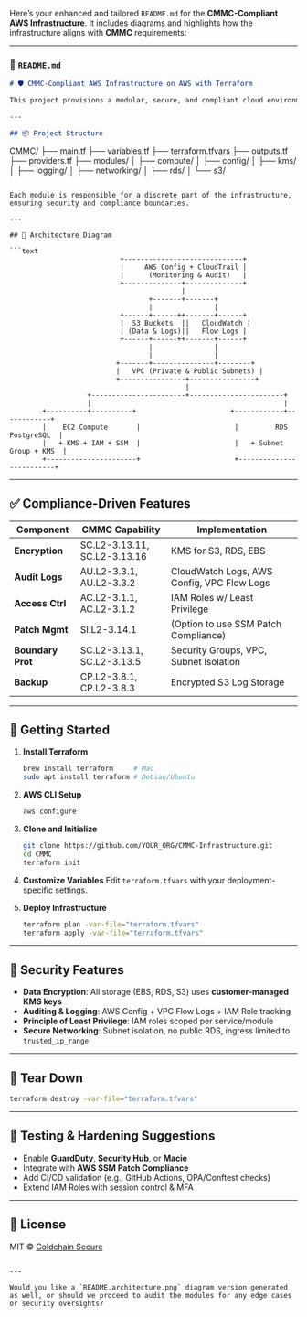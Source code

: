 Here’s your enhanced and tailored `README.md` for the **CMMC-Compliant AWS Infrastructure**. It includes diagrams and highlights how the infrastructure aligns with **CMMC** requirements:

---

### 📄 `README.md`

```markdown
# 🛡️ CMMC-Compliant AWS Infrastructure on AWS with Terraform

This project provisions a modular, secure, and compliant cloud environment aligned with **Cybersecurity Maturity Model Certification (CMMC)** standards using Terraform on AWS.

---

## 📦 Project Structure

```
CMMC/
├── main.tf
├── variables.tf
├── terraform.tfvars
├── outputs.tf
├── providers.tf
├── modules/
│   ├── compute/
│   ├── config/
│   ├── kms/
│   ├── logging/
│   ├── networking/
│   ├── rds/
│   └── s3/
```

Each module is responsible for a discrete part of the infrastructure, ensuring security and compliance boundaries.

---

## 🧭 Architecture Diagram

```text
                           +-----------------------------+
                           |     AWS Config + CloudTrail |
                           |      (Monitoring & Audit)   |
                           +--------------+--------------+
                                          |
                                  +-------+-------+
                                  |               |
                           +------+------++-------+------+
                           |  S3 Buckets  ||   CloudWatch |
                           | (Data & Logs)||   Flow Logs |
                           +------+------++-------+------+
                                  |               |
                                  |               |
                          +-------+---------------+--------+
                          |   VPC (Private & Public Subnets) |
                          +----------------+----------------+
                                           |
                   +-----------------------+-----------------------+
                   |                                               |
        +----------+----------+                       +------------+------------+
        |    EC2 Compute       |                       |         RDS PostgreSQL  |
        |   + KMS + IAM + SSM  |                       |   + Subnet Group + KMS  |
        +----------------------+                       +-------------------------+
```

---

## ✅ Compliance-Driven Features

| Component      | CMMC Capability                        | Implementation                            |
|----------------|----------------------------------------|--------------------------------------------|
| **Encryption** | SC.L2-3.13.11, SC.L2-3.13.16           | KMS for S3, RDS, EBS                        |
| **Audit Logs** | AU.L2-3.3.1, AU.L2-3.3.2               | CloudWatch Logs, AWS Config, VPC Flow Logs |
| **Access Ctrl**| AC.L2-3.1.1, AC.L2-3.1.2               | IAM Roles w/ Least Privilege               |
| **Patch Mgmt** | SI.L2-3.14.1                           | (Option to use SSM Patch Compliance)       |
| **Boundary Prot** | SC.L2-3.13.1, SC.L2-3.13.5         | Security Groups, VPC, Subnet Isolation     |
| **Backup**     | CP.L2-3.8.1, CP.L2-3.8.3               | Encrypted S3 Log Storage                   |

---

## 🚀 Getting Started

1. **Install Terraform**
   ```bash
   brew install terraform     # Mac
   sudo apt install terraform # Debian/Ubuntu
   ```

2. **AWS CLI Setup**
   ```bash
   aws configure
   ```

3. **Clone and Initialize**
   ```bash
   git clone https://github.com/YOUR_ORG/CMMC-Infrastructure.git
   cd CMMC
   terraform init
   ```

4. **Customize Variables**
   Edit `terraform.tfvars` with your deployment-specific settings.

5. **Deploy Infrastructure**
   ```bash
   terraform plan -var-file="terraform.tfvars"
   terraform apply -var-file="terraform.tfvars"
   ```

---

## 🔐 Security Features

- **Data Encryption**: All storage (EBS, RDS, S3) uses **customer-managed KMS keys**
- **Auditing & Logging**: AWS Config + VPC Flow Logs + IAM Role tracking
- **Principle of Least Privilege**: IAM roles scoped per service/module
- **Secure Networking**: Subnet isolation, no public RDS, ingress limited to `trusted_ip_range`

---

## 🧹 Tear Down

```bash
terraform destroy -var-file="terraform.tfvars"
```

---

## 🧪 Testing & Hardening Suggestions

- Enable **GuardDuty**, **Security Hub**, or **Macie**
- Integrate with **AWS SSM Patch Compliance**
- Add CI/CD validation (e.g., GitHub Actions, OPA/Conftest checks)
- Extend IAM Roles with session control & MFA

---

## 📄 License

MIT © [Coldchain Secure](https://coldchainsecure.com)

```

---

Would you like a `README.architecture.png` diagram version generated as well, or should we proceed to audit the modules for any edge cases or security oversights?